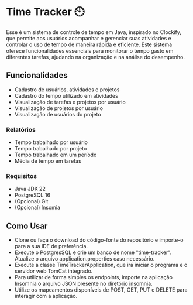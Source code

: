 # Time Tracker :clock10:
Esse é um sistema de controle de tempo em Java, inspirado no Clockify, que permite aos usuários acompanhar e gerenciar suas atividades e controlar o uso de tempo de maneira rápida e eficiente. 
Este sistema oferece funcionalidades essenciais para monitorar o tempo gasto em diferentes tarefas, ajudando na organização e na análise do desempenho.

## Funcionalidades
- Cadastro de usuários, atividades e projetos
- Cadastro do tempo utilizado em atividades
- Visualização de tarefas e projetos por usuário
- Visualização de projetos por usuário
- Visualização de usuários do projeto
### Relatórios
- Tempo trabalhado por usuário
- Tempo trabalhado por projeto
- Tempo trabalhado em um período
- Média de tempo em tarefas

### Requisitos
- Java JDK 22
- PostgreSQL 16
- (Opcional) Git
- (Opcional) Insomia 

## Como Usar
- Clone ou faça o download do código-fonte do repositório e importe-o para a sua IDE de preferência.
- Execute o PostgresSQL e crie um banco de nome "time-tracker". Atualize o arquivo application.properties caso necessário.
- Execute a classe TimeTrackerApplication, que irá iniciar o programa e o servidor web TomCat integrado.
- Para utilizar de forma simples os endpoints, importe na aplicação Insomnia o arquivo JSON presente no diretório insomnia.
- Utilize os mapeamentos disponíveis de POST, GET, PUT e DELETE para interagir com a aplicação.
